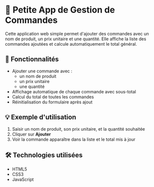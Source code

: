 # 🧾 Petite App de Gestion de Commandes

Cette application web simple permet d'ajouter des commandes avec un nom de produit, un prix unitaire et une quantité. Elle affiche la liste des commandes ajoutées et calcule automatiquement le total général.

## 🚀 Fonctionnalités

- Ajouter une commande avec :
  - un nom de produit
  - un prix unitaire
  - une quantité
- Affichage automatique de chaque commande avec sous-total
- Calcul du total de toutes les commandes
- Réinitialisation du formulaire après ajout

## 💡 Exemple d'utilisation

1. Saisir un nom de produit, son prix unitaire, et la quantité souhaitée
2. Cliquer sur **Ajouter**
3. Voir la commande apparaître dans la liste et le total mis à jour

## 🛠️ Technologies utilisées

- HTML5
- CSS3
- JavaScript
